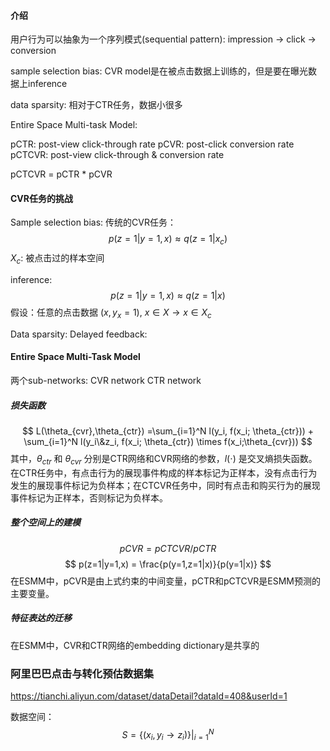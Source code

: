 
#### 介绍
用户行为可以抽象为一个序列模式(sequential pattern):
impression -> click -> conversion

sample selection bias: CVR model是在被点击数据上训练的，但是要在曝光数据上inference

data sparsity: 相对于CTR任务，数据小很多


Entire Space Multi-task Model:

pCTR: post-view click-through rate
pCVR: post-click conversion rate
pCTCVR: post-view click-through & conversion rate

pCTCVR = pCTR * pCVR


#### CVR任务的挑战
Sample selection bias:
传统的CVR任务：
$$
p(z=1|y=1,x) \approx q(z=1|x_c)
$$
$X_c$: 被点击过的样本空间

inference:
$$
p(z=1|y=1,x) \approx q(z=1|x)
$$
假设：任意的点击数据 $(x,y_x=1)$, $x\in X \rightarrow x\in X_c$

Data sparsity:
Delayed feedback:


#### Entire Space Multi-Task Model
两个sub-networks:
CVR network
CTR network

##### 损失函数
$$
L(\theta_{cvr},\theta_{ctr}) =\sum_{i=1}^N l(y_i, f(x_i; \theta_{ctr})) + \sum_{i=1}^N l(y_i\&z_i, f(x_i; \theta_{ctr}) \times f(x_i;\theta_{cvr}))
$$
其中，$\theta_{ctr}$ 和 $\theta_{cvr}$ 分别是CTR网络和CVR网络的参数，$l(\cdot)$ 是交叉熵损失函数。在CTR任务中，有点击行为的展现事件构成的样本标记为正样本，没有点击行为发生的展现事件标记为负样本；在CTCVR任务中，同时有点击和购买行为的展现事件标记为正样本，否则标记为负样本。

##### 整个空间上的建模
$$
pCVR = pCTCVR/pCTR
$$
$$
p(z=1|y=1,x) = \frac{p(y=1,z=1|x)}{p(y=1|x)}
$$
在ESMM中，pCVR是由上式约束的中间变量，pCTR和pCTCVR是ESMM预测的主要变量。


##### 特征表达的迁移
在ESMM中，CVR和CTR网络的embedding dictionary是共享的

### 阿里巴巴点击与转化预估数据集
https://tianchi.aliyun.com/dataset/dataDetail?dataId=408&userId=1

数据空间：
$$S=\{(x_i,y_i \rightarrow z_i)\} |^N_{i=1}$$
